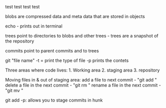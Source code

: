 <!-- Write git commands you learned here :) -->

test test test test

blobs are compressed data and meta data that are stored in objects

echo - prints out in terminal

trees point to directories to blobs and other trees - trees are a snapshot of the repository

commits point to parent commits and to trees

git "file name" -t = print the type of file -p prints the contets

Three areas where code lives: 1. Working area 2. staging area 3. repository

Moving files in & out of staging area:
add a file to next commit - "git add <file>"
delete a file in the next commit - "git rm <file>"
rename a file in the next commit - "git mv <file>"

git add -p: allows you to stage commits in hunk
